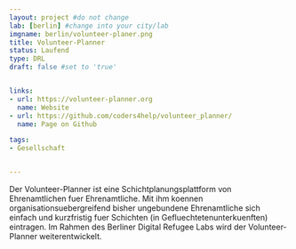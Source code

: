 ```yaml
---
layout: project #do not change
lab: [berlin] #change into your city/lab
imgname: berlin/volunteer-planer.png
title: Volunteer-Planner
status: Laufend
type: DRL
draft: false #set to 'true'


links:
- url: https://volunteer-planner.org
  name: Website
- url: https://github.com/coders4help/volunteer_planner/
  name: Page on Github

tags:
- Gesellschaft


---
```

Der Volunteer-Planner ist eine Schichtplanungsplattform von Ehrenamtlichen fuer Ehrenamtliche. Mit ihm koennen organisationsuebergreifend bisher ungebundene Ehrenamtliche sich einfach und kurzfristig fuer Schichten (in Gefluechtetenunterkuenften) eintragen. Im Rahmen des Berliner Digital Refugee Labs wird der Volunteer-Planner weiterentwickelt.
